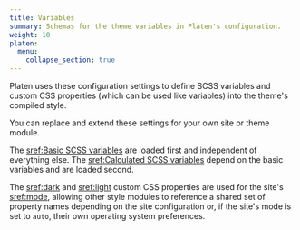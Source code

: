 ```yaml
---
title: Variables
summary: Schemas for the theme variables in Platen's configuration.
weight: 10
platen:
  menu:
    collapse_section: true
---
```


Platen uses these configuration settings to define SCSS variables and custom CSS properties (which
can be used like variables) into the theme's compiled style.

You can replace and extend these settings for your own site or theme module.

The [sref:Basic SCSS variables] are loaded first and independent of everything else. The
[sref:Calculated SCSS variables] depend on the basic variables and are loaded second.

The [sref:dark] and [sref:light] custom CSS properties are used for the site's [sref:mode], allowing
other style modules to reference a shared set of property names depending on the site configuration
or, if the site's mode is set to `auto`, their own operating system preferences.

```section
```

<!-- Reference Links -->
[sref:Basic SCSS variables]: platen.site.theme.variables.basic_scss
[sref:Calculated SCSS variables]: platen.site.theme.variables.calculated_scss
[sref:dark]: platen.site.theme.variables.dark_css
[sref:light]: platen.site.theme.variables.light_css
[sref:mode]: platen.site.theme.config.mode
